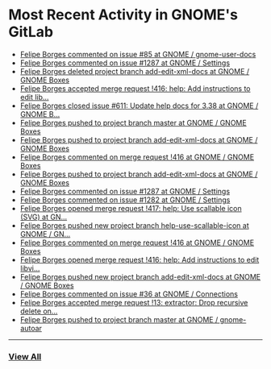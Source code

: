 # Most Recent Activity in GNOME's GitLab

<!-- BLOG-POST-LIST:START -->
- [Felipe Borges commented on issue #85 at GNOME / gnome-user-docs](https://gitlab.gnome.org/GNOME/gnome-user-docs/-/issues/85#note_1055162)
- [Felipe Borges commented on issue #1287 at GNOME / Settings](https://gitlab.gnome.org/GNOME/gnome-control-center/-/issues/1287#note_1055126)
- [Felipe Borges deleted project branch add-edit-xml-docs at GNOME / GNOME Boxes](https://gitlab.gnome.org/GNOME/gnome-boxes/-/commits/add-edit-xml-docs)
- [Felipe Borges accepted merge request !416: help: Add instructions to edit lib...](https://gitlab.gnome.org/GNOME/gnome-boxes/-/merge_requests/416)
- [Felipe Borges closed issue #611: Update help docs for 3.38 at GNOME / GNOME B...](https://gitlab.gnome.org/GNOME/gnome-boxes/-/issues/611)
- [Felipe Borges pushed to project branch master at GNOME / GNOME Boxes](https://gitlab.gnome.org/GNOME/gnome-boxes/-/commit/33498fafa970e86d07ebf6d33bd1f7875e5e73c9)
- [Felipe Borges pushed to project branch add-edit-xml-docs at GNOME / GNOME Boxes](https://gitlab.gnome.org/GNOME/gnome-boxes/-/compare/200dcb854d70a16243a35c056a34b047351211a6...33498fafa970e86d07ebf6d33bd1f7875e5e73c9)
- [Felipe Borges commented on merge request !416 at GNOME / GNOME Boxes](https://gitlab.gnome.org/GNOME/gnome-boxes/-/merge_requests/416#note_1054584)
- [Felipe Borges pushed to project branch add-edit-xml-docs at GNOME / GNOME Boxes](https://gitlab.gnome.org/GNOME/gnome-boxes/-/commit/200dcb854d70a16243a35c056a34b047351211a6)
- [Felipe Borges commented on issue #1287 at GNOME / Settings](https://gitlab.gnome.org/GNOME/gnome-control-center/-/issues/1287#note_1054536)
- [Felipe Borges commented on issue #1282 at GNOME / Settings](https://gitlab.gnome.org/GNOME/gnome-control-center/-/issues/1282#note_1054361)
- [Felipe Borges opened merge request !417: help: Use scallable icon (SVG) at GN...](https://gitlab.gnome.org/GNOME/gnome-boxes/-/merge_requests/417)
- [Felipe Borges pushed new project branch help-use-scallable-icon at GNOME / GN...](https://gitlab.gnome.org/GNOME/gnome-boxes/-/commits/help-use-scallable-icon)
- [Felipe Borges commented on merge request !416 at GNOME / GNOME Boxes](https://gitlab.gnome.org/GNOME/gnome-boxes/-/merge_requests/416#note_1054320)
- [Felipe Borges opened merge request !416: help: Add instructions to edit libvi...](https://gitlab.gnome.org/GNOME/gnome-boxes/-/merge_requests/416)
- [Felipe Borges pushed new project branch add-edit-xml-docs at GNOME / GNOME Boxes](https://gitlab.gnome.org/GNOME/gnome-boxes/-/commits/add-edit-xml-docs)
- [Felipe Borges commented on issue #36 at GNOME / Connections](https://gitlab.gnome.org/GNOME/connections/-/issues/36#note_1053543)
- [Felipe Borges accepted merge request !13: extractor: Drop recursive delete on...](https://gitlab.gnome.org/GNOME/gnome-autoar/-/merge_requests/13)
- [Felipe Borges pushed to project branch master at GNOME / gnome-autoar](https://gitlab.gnome.org/GNOME/gnome-autoar/-/commit/f4792b2178c7eec5351eca9b2d8d19c884af7ba3)
<!-- BLOG-POST-LIST:END -->

___

### [View All](https://gitlab.gnome.org/users/felipeborges/activity)
